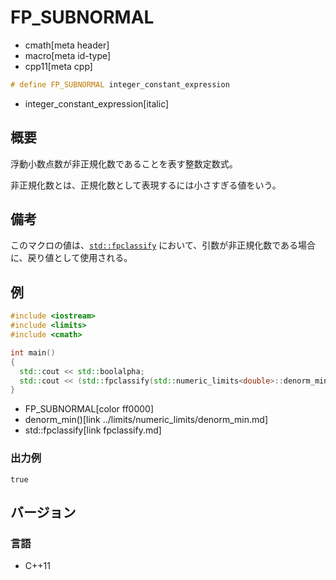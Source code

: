 # FP_SUBNORMAL
* cmath[meta header]
* macro[meta id-type]
* cpp11[meta cpp]

```cpp
# define FP_SUBNORMAL integer_constant_expression
```
* integer_constant_expression[italic]

## 概要
浮動小数点数が非正規化数であることを表す整数定数式。

非正規化数とは、正規化数として表現するには小さすぎる値をいう。


## 備考
このマクロの値は、[`std::fpclassify`](fpclassify.md) において、引数が非正規化数である場合に、戻り値として使用される。


## 例
```cpp
#include <iostream>
#include <limits>
#include <cmath>

int main()
{
  std::cout << std::boolalpha;
  std::cout << (std::fpclassify(std::numeric_limits<double>::denorm_min()) == FP_SUBNORMAL) << std::endl;
}
```
* FP_SUBNORMAL[color ff0000]
* denorm_min()[link ../limits/numeric_limits/denorm_min.md]
* std::fpclassify[link fpclassify.md]

### 出力例
```
true
```


## バージョン
### 言語
- C++11
